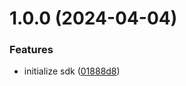# 1.0.0 (2024-04-04)


### Features

* initialize sdk ([01888d8](https://github.com/bchelkowski/contentful-roku/commit/01888d846e982a510ef751b4e2a9ec765ddb6d9d))

